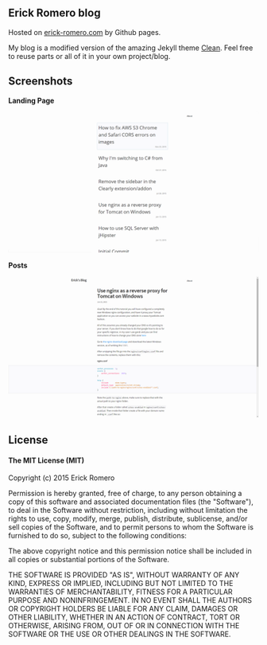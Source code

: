## Erick Romero blog

Hosted on [erick-romero.com](http://erick-romero.com) by Github pages.

My blog is a modified version of the amazing Jekyll theme [Clean](https://github.com/knaman2609/clean). Feel free to reuse parts or all of it in your own project/blog.

## Screenshots

**Landing Page**

![Landing](/assets/images/landing.png)

**Posts**

![Post](/assets/images/post.png)


## License

#### The MIT License (MIT)

Copyright (c) 2015 Erick Romero

Permission is hereby granted, free of charge, to any person obtaining a copy
of this software and associated documentation files (the "Software"), to deal
in the Software without restriction, including without limitation the rights
to use, copy, modify, merge, publish, distribute, sublicense, and/or sell
copies of the Software, and to permit persons to whom the Software is
furnished to do so, subject to the following conditions:

The above copyright notice and this permission notice shall be included in all
copies or substantial portions of the Software.

THE SOFTWARE IS PROVIDED "AS IS", WITHOUT WARRANTY OF ANY KIND, EXPRESS OR
IMPLIED, INCLUDING BUT NOT LIMITED TO THE WARRANTIES OF MERCHANTABILITY,
FITNESS FOR A PARTICULAR PURPOSE AND NONINFRINGEMENT. IN NO EVENT SHALL THE
AUTHORS OR COPYRIGHT HOLDERS BE LIABLE FOR ANY CLAIM, DAMAGES OR OTHER
LIABILITY, WHETHER IN AN ACTION OF CONTRACT, TORT OR OTHERWISE, ARISING FROM,
OUT OF OR IN CONNECTION WITH THE SOFTWARE OR THE USE OR OTHER DEALINGS IN THE
SOFTWARE.
